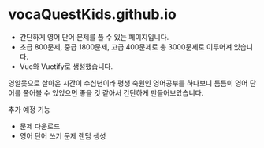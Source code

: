 # vocaQuestKids.github.io

* 간단하게 영어 단어 문제를 풀 수 있는 페이지입니다.
* 초급 800문제, 중급 1800문제, 고급 400문제로 총 3000문제로 이루어져 있습니다.
* Vue와 Vuetify로 생성했습니다.

영알못으로 살아온 시간이 수십년이라 평생 숙원인 영어공부를 하다보니 틈틈이 영어 단어를 풀어볼 수 있었으면 좋을 것 같아서 간단하게 만들어보았습니다.

추가 예정 기능
- 문제 다운로드
- 영어 단어 쓰기 문제 랜덤 생성




